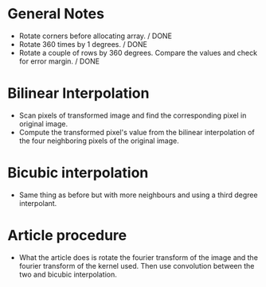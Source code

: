 # General Notes
- Rotate corners before allocating array. / DONE
- Rotate 360 times by 1 degrees. / DONE
- Rotate a couple of rows by 360 degrees. Compare the values and check for error margin. / DONE

# Bilinear Interpolation
- Scan pixels of transformed image and find the corresponding pixel in original image.
- Compute the transformed pixel's value from the bilinear interpolation of the four neighboring 
pixels of the original image.

# Bicubic interpolation
- Same thing as before but with more neighbours and using a third degree interpolant.

# Article procedure
- What the article does is rotate the fourier transform of the image and the fourier transform of the kernel used. Then use convolution between the two and bicubic interpolation. 
